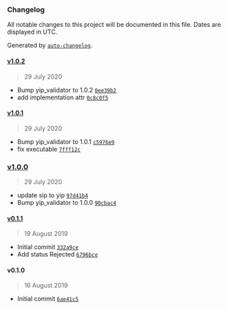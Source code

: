### Changelog

All notable changes to this project will be documented in this file. Dates are displayed in UTC.

Generated by [`auto-changelog`](https://github.com/CookPete/auto-changelog).

#### [v1.0.2](https://github.com/sambacha/yip_validator/compare/v1.0.1...v1.0.2)

> 29 July 2020

- Bump yip_validator to 1.0.2 [`0ee39b2`](https://github.com/sambacha/yip_validator/commit/0ee39b257dcbf747852f1673769b2046b4b2d165)
- add implementation attr [`0c8c0f5`](https://github.com/sambacha/yip_validator/commit/0c8c0f544551cc8bfd2fe47c7185321755bee7ac)

#### [v1.0.1](https://github.com/sambacha/yip_validator/compare/v1.0.0...v1.0.1)

> 29 July 2020

- Bump yip_validator to 1.0.1 [`c5976e9`](https://github.com/sambacha/yip_validator/commit/c5976e989e410833ddfa7504667279995d44f2d9)
- fix executable [`7fff12c`](https://github.com/sambacha/yip_validator/commit/7fff12c2b4387a1c16d3862dcd76157a2ae27d05)

### [v1.0.0](https://github.com/sambacha/yip_validator/compare/v0.1.1...v1.0.0)

> 29 July 2020

- update sip to yip [`97d41b4`](https://github.com/sambacha/yip_validator/commit/97d41b4ac31452a867e1b1fbc433525c86306863)
- Bump yip_validator to 1.0.0 [`90cbac4`](https://github.com/sambacha/yip_validator/commit/90cbac47ae90134d49a6cc5fa8bb9dbe00e28afa)

#### [v0.1.1](https://github.com/sambacha/yip_validator/compare/v0.1.0...v0.1.1)

> 19 August 2019

- Initial commit [`332a9ce`](https://github.com/sambacha/yip_validator/commit/332a9ceccb7700fb6b3fe9f05a2dd3f2d2e963d1)
- Add status Rejected [`6796bce`](https://github.com/sambacha/yip_validator/commit/6796bce38ee83e5dbff11f5cf5d6a339a1268194)

#### v0.1.0

> 16 August 2019

- Initial commit [`6ae41c5`](https://github.com/sambacha/yip_validator/commit/6ae41c55696a8fd00b2406508d05c3d51cce62c8)
